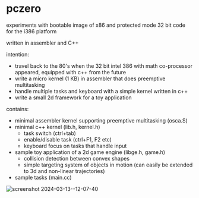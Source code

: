 # pczero
experiments with bootable image of x86 and protected mode 32 bit code for the i386 platform

written in assembler and C++

intention:
* travel back to the 80's when the 32 bit intel 386 with math co-processor appeared, equipped with c++ from the future
* write a micro kernel (1 KB) in assembler that does preemptive multitasking
* handle multiple tasks and keyboard with a simple kernel written in c++
* write a small 2d framework for a toy application

contains:
* minimal assembler kernel supporting preemptive multitasking (osca.S)
* minimal c++ kernel (lib.h, kernel.h)
  - task switch (ctrl+tab)
  - enable/disable task (ctrl+F1, F2 etc)
  - keyboard focus on tasks that handle input
* sample toy application of a 2d game engine (libge.h, game.h)
  - collision detection between convex shapes
  - simple targeting system of objects in motion (can easily be extended to 3d and non-linear trajectories)
* sample tasks (main.cc)

![screenshot 2024-03-13--12-07-40](https://github.com/calint/pczero/assets/1920811/fdbb313f-c202-411b-9806-6f472d39d167)
